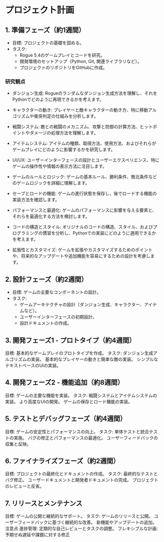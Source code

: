 # プロジェクト計画

## 1. 準備フェーズ（約1週間）

* 目標: プロジェクトの基礎を固める。
* タスク:
  * Rogue 5.4のゲームプレイとコードを研究。
  * 開発環境のセットアップ（Python, Git, 関連ライブラリなど）。
  * プロジェクトのリポジトリをGitHubに作成。

### 研究観点

* ダンジョン生成: Rogueのランダムなダンジョン生成方法を理解し、それをPythonでどのように再現できるかを考えます。

* キャラクターの動き: プレイヤーと敵キャラクターの動き方、特に移動アルゴリズムや衝突判定の仕組みを分析します。

* 戦闘システム: 敵との戦闘のメカニズム、攻撃と防御の計算方法、ヒットポイントやダメージの処理方法を理解します。

* アイテムシステム: アイテムの種類、取得方法、使用方法、およびそれらがゲームプレイにどのように影響するかを研究します。

* UI/UX: ユーザーインターフェースの設計とユーザーエクスペリエンス、特にゲームの操作性や情報の表示方法に注目します。

* ゲームのルールとロジック: ゲームの基本ルール、勝利条件、敗北条件などのゲームロジックを詳細に理解します。

* セーブとロードの機能: ゲームの進行状態を保存し、後でロードする機能の実装方法を確認します。

* パフォーマンスと最適化: ゲームのパフォーマンスに影響を与える要素と、それらを最適化する方法を検討します。

* コードの構造とスタイル: オリジナルのコードの構造、スタイル、およびプログラミングの慣習を分析し、Pythonでの実装にどのように適用できるかを考えます。

* 拡張性とカスタマイズ: ゲームを拡張やカスタマイズするためのポイントや、将来的なアップデートや追加機能を容易にするための設計を考慮します。

## 2. 設計フェーズ（約2週間）

* 目標: ゲームの主要なコンポーネントの設計。
* タスク:
  * ゲームアーキテクチャの設計（ダンジョン生成、キャラクター、アイテムなど）。
  * ユーザーインターフェースの初期設計。
  * 設計ドキュメントの作成。

## 3. 開発フェーズ1 - プロトタイプ（約4週間）

目標: 基本的なゲームプレイのプロトタイプを作成。
タスク:
ダンジョン生成アルゴリズムの実装。
基本的なプレイヤーの動きと簡単な敵の実装。
シンプルなテキストベースのUIの実装。

## 4. 開発フェーズ2 - 機能追加（約8週間）

目標: ゲームの主要な機能を実装。
タスク:
戦闘システムとアイテムシステムの実装。
より高度なUIの開発。
ゲームの保存とロード機能の実装。

## 5. テストとデバッグフェーズ（約4週間）

目標: ゲームの安定性とパフォーマンスの向上。
タスク:
単体テストと統合テストの実施。
バグの修正とパフォーマンスの最適化。
ユーザーフィードバックの収集と反映。

## 6. ファイナライズフェーズ（約2週間）

目標: プロジェクトの最終化とドキュメントの作成。
タスク:
最終的なテストとバグ修正。
ユーザードキュメントと開発者ドキュメントの完成。
プロジェクトのレビューと反省。

## 7. リリースとメンテナンス

目標: ゲームの公開と継続的なサポート。
タスク:
ゲームのリリースと公開。
ユーザーフィードバックに基づく継続的な改善。
新機能やアップデートの追加。
注意点
進捗管理: 定期的な自己レビューとタスクの調整。
フレキシブルな計画: 予期せぬ遅延や課題に対する修正
